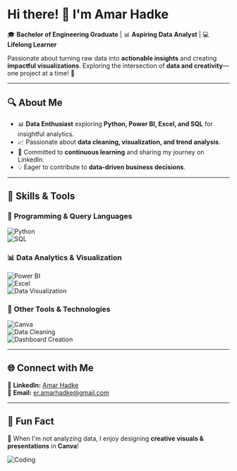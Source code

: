 # Hi there! 👋 I'm Amar Hadke  

🎓 **Bachelor of Engineering Graduate** | 📊 **Aspiring Data Analyst** | 💻 **Lifelong Learner**  

Passionate about turning raw data into **actionable insights** and creating **impactful visualizations**. Exploring the intersection of **data and creativity**—one project at a time! 🚀  

---

## 🔍 About Me  
- 📊 **Data Enthusiast** exploring **Python, Power BI, Excel, and SQL** for insightful analytics.  
- 📈 Passionate about **data cleaning, visualization, and trend analysis**.  
- 🎯 Committed to **continuous learning** and sharing my journey on LinkedIn.  
- 💡 Eager to contribute to **data-driven business decisions**.  

---

## 🚀 Skills & Tools  

### 📌 **Programming & Query Languages**  
![Python](https://img.shields.io/badge/-Python-3776AB?style=for-the-badge&logo=python&logoColor=white)  
![SQL](https://img.shields.io/badge/-SQL-4479A1?style=for-the-badge&logo=mysql&logoColor=white)  

### 📊 **Data Analytics & Visualization**  
![Power BI](https://img.shields.io/badge/-PowerBI-F2C811?style=for-the-badge&logo=powerbi&logoColor=black)  
![Excel](https://img.shields.io/badge/-Excel-217346?style=for-the-badge&logo=microsoft-excel&logoColor=white)  
![Data Visualization](https://img.shields.io/badge/-Data%20Visualization-FF5733?style=for-the-badge)  

### 🔧 **Other Tools & Technologies**  
![Canva](https://img.shields.io/badge/-Canva-00C4CC?style=for-the-badge&logo=canva&logoColor=white)  
![Data Cleaning](https://img.shields.io/badge/-Data%20Cleaning-5C6BC0?style=for-the-badge)  
![Dashboard Creation](https://img.shields.io/badge/-Dashboard%20Creation-007ACC?style=for-the-badge)  

---

## 🌐 Connect with Me  

💼 **LinkedIn:** [Amar Hadke](https://www.linkedin.com/in/amarhadke)  
📧 **Email:** er.amarhadke@gmail.com  

---

## 🎉 Fun Fact  
🎨 When I'm not analyzing data, I enjoy designing **creative visuals & presentations** in **Canva**!  

![Coding](https://media.giphy.com/media/qgQUggAC3Pfv687qPC/giphy.gif)
